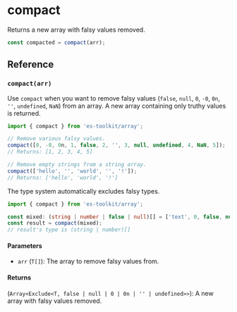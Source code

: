 # compact

Returns a new array with falsy values removed.

```typescript
const compacted = compact(arr);
```

## Reference

### `compact(arr)`

Use `compact` when you want to remove falsy values (`false`, `null`, `0`, `-0`, `0n`, `''`, `undefined`, `NaN`) from an array. A new array containing only truthy values is returned.

```typescript
import { compact } from 'es-toolkit/array';

// Remove various falsy values.
compact([0, -0, 0n, 1, false, 2, '', 3, null, undefined, 4, NaN, 5]);
// Returns: [1, 2, 3, 4, 5]

// Remove empty strings from a string array.
compact(['hello', '', 'world', '', '!']);
// Returns: ['hello', 'world', '!']
```

The type system automatically excludes falsy types.

```typescript
import { compact } from 'es-toolkit/array';

const mixed: (string | number | false | null)[] = ['text', 0, false, null, 5];
const result = compact(mixed);
// result's type is (string | number)[]
```

#### Parameters

- `arr` (`T[]`): The array to remove falsy values from.

#### Returns

(`Array<Exclude<T, false | null | 0 | 0n | '' | undefined>>`): A new array with falsy values removed.
